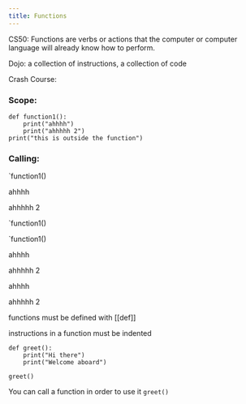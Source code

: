 ```yaml
---
title: Functions
---
```


CS50: Functions are verbs or actions that the computer or computer language will already know how to perform.

Dojo: a collection of instructions, a collection of code

Crash Course: 

### Scope:

```
def function1():
    print("ahhhh")
    print("ahhhhh 2")
print("this is outside the function")
```

### Calling:

`function1()

ahhhh

ahhhhh 2

`function1()

`function1()

ahhhh

ahhhhh 2

ahhhh

ahhhhh 2


functions must be defined with [[def]]

instructions in a function must be indented

```
def greet():
	print("Hi there")
	print("Welcome aboard")

greet()
```

You can call a function in order to use it
`greet()`

